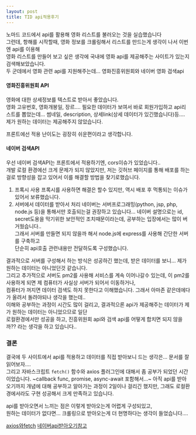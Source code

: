 ```yaml
---
layout: post
title: TID api적용후기
---
```


노마드 코드에서 api를 활용해 영화 리스트를 불러오는 것을 실습했습니다  
그런데, 항해를 시작할때, 영화 정보를 크롤링해서 리스트를 만드는게 생각이 나서 이번엔 api를 이용해  
영화 리스트를 만들어 보고 싶은 생각에 국내에 영화 api를 제공해주는 사이트가 있는지 검색해보았습니다.  
두 군데에서 영화 관련 api를 지원해주는데... 영화진흥위원회와 네이버 영화 검색api

#### 영화진흥위원회 API

영화에 대한 상세정보를 텍스트로 받아서 좋았습니다.  
영화 고유번호, 영화개봉일, 장르.... 필요한 데이터가 보여서 바로 회원가입하고 api리스트를 뽑았는데...
썸네일, description, 상세link(상세 데이터가 있긴했습니다)등.... 제가 원하는 데이터는 제공해주지 않았습니다.

프론트에선 적용 난이도는 굉장히 쉬운편이라고 생각합니다.

#### 네이버 검색API

우선 네이버 검색API는 프론트에서 적용하기엔, cors이슈가 있었습니다..  
개발 로컬 환경에선 크게 문제가 되지 않았지만, 저는 깃허브 페이지를 통해 배포를 하는걸로 방향성을 잡고 있어서 이를 해결할 방법을 찾기로했습니다.

1. 프록시 사용
   프록시를 사용하면 해결은 할수 있지만, 역시 배포 후 먹통되는 이슈가 있어서 보류했습니다.
2. 서버에서 데이터를 받아서 처리
   네이버는 서버프로그래밍(python, jsp, php, node.js 등)을 통해서만 호출되는걸 권장하고 있습니다...
   네이버 설명으로는 id, secret도용을 막기위한 보안적인 조치때문이라는데, 공부하는 입장에서는 많이 버거웠습니다..  
   그래서 서버를 만들면 되지 않을까 해서 node.js에 express를 사용해 간단한 서버를 구축하고  
   단순히 api호출 관련내용만 전달하도록 구성했습니다.

결과적으로 서버를 구성해서 하는 방식은 성공하긴 했는데, 받은 데이터를 보니... 제가 원하는 데이터는 아니었던것 같습니다.  
그리고 추가적으로 서버도 pm2를 사용해 서비스를 계속 이어나갈수 있는데, 이 pm2를 사용하게 되면 제 컴퓨터가 사실상 서버가 되어서 이동하거나,  
컴퓨터가 꺼지면 데이터 검색도 하지 못한다고 이해했습니다. 그래서 아마존 같은데에다가 올려서 돌려야되나 생각을 했는데..  
이해와 공부하는 과정이 시간도 많이 걸리고, 결과적으론 api가 제공해주는 데이터가 제가 원하는 데이터는 아니었으므로 일단  
로컬환경에서만 성공을 하고, 진흥위원회 api와 검색 api를 어떻게 합치면 되지 않을까?? 라는 생각을 하고 있습니다..

### 결론

결국에 두 사이트에서 api를 적용하고 데이터를 직접 받아보니 드는 생각은... 문서를 잘 읽어보자....  
그리고 자바스크립트 `fetch()` 함수와 axios 플러그인에 대해서 좀 공부가 되었던 시간이었습니다.
~callback func, promise, async-await 포함해서...~
아직 api를 받아오기까지 개념에 대해 공부하고 알아가는 과정이 2일이나 걸리긴 했지만, 그래도 로컬환경에서라도 구현 성공해서 크게 만족하고 있습니다.

api를 받아오면서 느끼는 점은 이렇게 받아오는게 어렵게 구성되있고,  
원하는 데이터가 없다면... 크롤링으로 받아오는게 더 현명하다는 생각이 들었습니다....

[axios와fetch](https://velog.io/@shin6403/React-axios%EB%9E%80-feat.-Fetch-API)
[네이버api받아오기참고](https://msyu1207.tistory.com/entry/React%EB%A1%9C-%EC%98%81%ED%99%94-%EC%A0%95%EB%B3%B4%EB%A5%BC-%EA%B2%80%EC%83%89%ED%95%B4%EB%B3%B4%EC%9E%90-%EB%91%90%EB%B2%88%EC%A7%B8-%EB%84%A4%EC%9D%B4%EB%B2%84-API-%EC%82%AC%EC%9A%A9-CORS-%EC%84%A4%EC%A0%95-%ED%95%98%EA%B8%B0)
